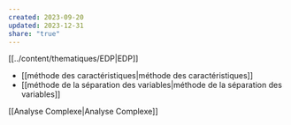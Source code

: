 ```yaml
---
created: 2023-09-20
updated: 2023-12-31
share: "true"
---
```



[[../content/thematiques/EDP|EDP]]
- [[méthode des caractéristiques|méthode des caractéristiques]]
- [[méthode de la séparation des variables|méthode de la séparation des variables]]

[[Analyse Complexe|Analyse Complexe]]

